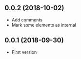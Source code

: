 ## 0.0.2 (2018-10-02)

- Add comments
- Mark some elements as internal

## 0.0.1 (2018-09-30)

- First version
